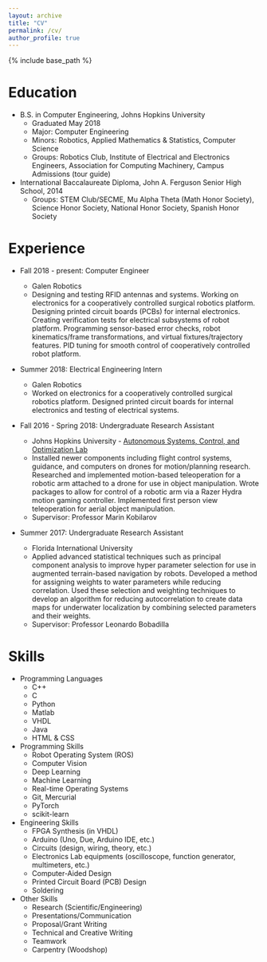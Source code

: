 ```yaml
---
layout: archive
title: "CV"
permalink: /cv/
author_profile: true
---
```


{% include base_path %}

Education
======
* B.S. in Computer Engineering, Johns Hopkins University
  * Graduated May 2018
  * Major: Computer Engineering
  * Minors: Robotics, Applied Mathematics & Statistics, Computer Science
  * Groups: Robotics Club, Institute of Electrical and Electronics Engineers, Association for Computing Machinery, Campus Admissions (tour guide)
* International Baccalaureate Diploma, John A. Ferguson Senior High School, 2014
  * Groups: STEM Club/SECME, Mu Alpha Theta (Math Honor Society), Science Honor Society, National Honor Society, Spanish Honor Society

Experience
======
* Fall 2018 - present: Computer Engineer
  * Galen Robotics
  * Designing and testing RFID antennas and systems. Working on electronics for a cooperatively controlled surgical robotics platform. Designing printed circuit boards (PCBs) for internal electronics. Creating verification tests for electrical subsystems of robot platform. Programming sensor-based error checks, robot kinematics/frame transformations, and virtual fixtures/trajectory features. PID tuning for smooth control of cooperatively controlled robot platform.
* Summer 2018: Electrical Engineering Intern
  * Galen Robotics
  * Worked on electronics for a cooperatively controlled surgical robotics platform. Designed printed circuit boards for internal electronics and testing of electrical systems.
  
* Fall 2016 - Spring 2018: Undergraduate Research Assistant
  * Johns Hopkins University - [Autonomous Systems, Control, and Optimization Lab](https://asco.lcsr.jhu.edu/)
  * Installed newer components including flight control systems, guidance, and computers on drones for motion/planning research. Researched and implemented motion-based teleoperation for a robotic arm attached to a drone for use in object manipulation. Wrote packages to allow for control of a robotic arm via a Razer Hydra motion gaming controller. Implemented first person view teleoperation for aerial object manipulation.
  * Supervisor: Professor Marin Kobilarov

* Summer 2017: Undergraduate Research Assistant
  * Florida International University
  * Applied advanced statistical techniques such as principal component analysis to improve hyper parameter selection for use in augmented terrain-based navigation by robots. Developed a method for assigning weights to water parameters while reducing correlation. Used these selection and weighting techniques to develop an algorithm for reducing autocorrelation to create data maps for underwater localization by combining selected parameters and their weights.
  * Supervisor: Professor Leonardo Bobadilla

Skills
======
* Programming Languages
  * C++
  * C
  * Python
  * Matlab
  * VHDL
  * Java
  * HTML & CSS
* Programming Skills
  * Robot Operating System (ROS)
  * Computer Vision
  * Deep Learning
  * Machine Learning
  * Real-time Operating Systems
  * Git, Mercurial
  * PyTorch
  * scikit-learn
* Engineering Skills
  * FPGA Synthesis (in VHDL)
  * Arduino (Uno, Due, Arduino IDE, etc.)
  * Circuits (design, wiring, theory, etc.)
  * Electronics Lab equipments (oscilloscope, function generator, multimeters, etc.)
  * Computer-Aided Design
  * Printed Circuit Board (PCB) Design 
  * Soldering
* Other Skills
  * Research (Scientific/Engineering)
  * Presentations/Communication
  * Proposal/Grant Writing
  * Technical and Creative Writing
  * Teamwork
  * Carpentry (Woodshop)

